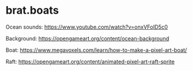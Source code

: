 # brat.boats

Ocean sounds: https://www.youtube.com/watch?v=onxVFoID5c0

Background: https://opengameart.org/content/ocean-background

Boat: https://www.megavoxels.com/learn/how-to-make-a-pixel-art-boat/

Raft: https://opengameart.org/content/animated-pixel-art-raft-sprite
